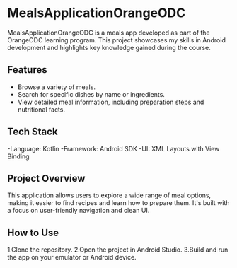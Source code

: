 # MealsApplicationOrangeODC
MealsApplicationOrangeODC is a meals app developed as part of the OrangeODC learning program. This project showcases my skills in Android development and highlights key knowledge gained during the course.

## Features
- Browse a variety of meals.
- Search for specific dishes by name or ingredients.
- View detailed meal information, including preparation steps and nutritional facts.
## Tech Stack
-Language: Kotlin
-Framework: Android SDK
-UI: XML Layouts with View Binding

## Project Overview
This application allows users to explore a wide range of meal options, making it easier to find recipes and learn how to prepare them. It's built with a focus on user-friendly navigation and clean UI.

## How to Use
1.Clone the repository.
2.Open the project in Android Studio.
3.Build and run the app on your emulator or Android device.
